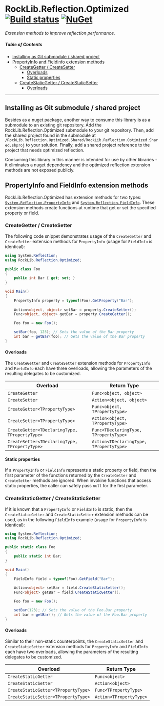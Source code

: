 # RockLib.Reflection.Optimized [![Build status](https://ci.appveyor.com/api/projects/status/p3ovl21n6hoih61f?svg=true)](https://ci.appveyor.com/project/RockLib/rocklib-reflection-optimized) [![NuGet](https://img.shields.io/nuget/vpre/RockLib.Reflection.Optimized.svg)](https://www.nuget.org/packages/RockLib.Reflection.Optimized)

*Extension methods to improve reflection performance.*

##### Table of Contents
- [Installing as Git submodule / shared project](#installing-as-git-submodule--shared-project)
- [PropertyInfo and FieldInfo extension methods](#propertyinfo-and-fieldinfo-extension-methods)
  - [CreateGetter / CreateSetter](#creategetter--createsetter)
    - [Overloads](#overloads)
    - [Static properties](#static-properties)
  - [CreateStaticGetter / CreateStaticSetter](#createstaticgetter--createstaticsetter)
    - [Overloads](#overloads-1)

------

## Installing as Git submodule / shared project

Besides as a nuget package, another way to consume this library is as a submodule to an existing git repository. Add the RockLib.Reflection.Optimized submodule to your git repository. Then, add the shared project found in the submodule at `/RockLib.Reflection.Optimized.Shared/RockLib.Reflection.Optimized.Shared.shproj` to your solution. Finally, add a shared project reference to the project that needs optimized reflection.

Consuming this library in this manner is intended for use by other libraries - it eliminates a nuget dependency and the optimized reflection extension methods are not exposed publicly.

## PropertyInfo and FieldInfo extension methods

RockLib.Reflection.Optimized has extension methods for two types: [`System.Reflection.PropertyInfo`](https://msdn.microsoft.com/en-us/library/system.reflection.propertyinfo.aspx) and [`System.Reflection.FieldInfo`](https://msdn.microsoft.com/en-us/library/system.reflection.fieldinfo.aspx). These extension methods create functions at runtime that get or set the specified property or field.

### CreateGetter / CreateSetter

The following code snippet demonstrates usage of the `CreateGetter` and `CreateSetter` extension methods for `PropertyInfo` (usage for `FieldInfo` is identical):

```c#
using System.Reflection;
using RockLib.Reflection.Optimized;

public class Foo
{
    public int Bar { get; set; }
}

void Main()
{
    PropertyInfo property = typeof(Foo).GetProperty("Bar");
    
    Action<object, object> setBar = property.CreateSetter();
    Func<object, object> getBar = property.CreateGetter();

    Foo foo = new Foo();

    setBar(foo, 123); // Sets the value of the Bar property
    int bar = getBar(foo); // Gets the value of the Bar property
}
```

#### Overloads

The `CreateGetter` and `CreateSetter` extension methods for `PropertyInfo` and `FieldInfo` each have three overloads, allowing the parameters of the resulting delegates to be customized.

| Overload  | Return Type |
| --- | --- |
| `CreateGetter` | `Func<object, object>` |
| `CreateSetter` | `Action<object, object>` |
| `CreateGetter<TPropertyType>` | `Func<object, TPropertyType>` |
| `CreateSetter<TPropertyType>` | `Action<object, TPropertyType>` |
| `CreateGetter<TDeclaringType, TPropertyType>` | `Func<TDeclaringType, TPropertyType>` |
| `CreateSetter<TDeclaringType, TPropertyType>` | `Action<TDeclaringType, TPropertyType>` |

#### Static properties

If a `PropertyInfo` or `FieldInfo` represents a static property or field, then the first parameter of the functions returned by the `CreateGetter` and `CreateSetter` methods are ignored. When invokine functions that access static properties, the caller can safely pass `null` for the first parameter.

### CreateStaticGetter / CreateStaticSetter

If it is known that a `PropertyInfo` or `FieldInfo` is static, then the `CreateStaticGetter` and `CreateStaticSetter` extension methods can be used, as in the following `FieldInfo` example (usage for `PropertyInfo` is identical):

```c#
using System.Reflection;
using RockLib.Reflection.Optimized;

public static class Foo
{
    public static int Bar;
}

void Main()
{
    FieldInfo field = typeof(Foo).GetField("Bar");
    
    Action<object> setBar = field.CreateStaticSetter();
    Func<object> getBar = field.CreateStaticGetter();

    Foo foo = new Foo();

    setBar(123); // Sets the value of the Foo.Bar property
    int bar = getBar(); // Gets the value of the Foo.Bar property
}
```

#### Overloads

Similar to their non-static counterpoints, the `CreateStaticGetter` and `CreateStaticSetter` extension methods for `PropertyInfo` and `FieldInfo` each have two overloads, allowing the parameters of the resulting delegates to be customized.

| Overload  | Return Type |
| --- | --- |
| `CreateStaticGetter` | `Func<object>` |
| `CreateStaticSetter` | `Action<object>` |
| `CreateStaticGetter<TPropertyType>` | `Func<TPropertyType>` |
| `CreateStaticSetter<TPropertyType>` | `Action<TPropertyType>` |
